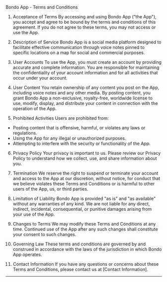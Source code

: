 Bondo App - Terms and Conditions

1. Acceptance of Terms
By accessing and using Bondo App ("the App"), you accept and agree to be bound by the terms and conditions of this agreement. If you do not agree to these terms, you may not access or use the App.

2. Description of Service
Bondo App is a social media platform designed to facilitate effective communication through voice notes pinned to specific locations on a map for social and commercial purposes.

3. User Accounts
To use the App, you must create an account by providing accurate and complete information. You are responsible for maintaining the confidentiality of your account information and for all activities that occur under your account.

4. User Content
You retain ownership of any content you post on the App, including voice notes and any other media. By posting content, you grant Bondo App a non-exclusive, royalty-free, worldwide license to use, modify, display, and distribute your content in connection with the operation of the App.

5. Prohibited Activities
Users are prohibited from:
- Posting content that is offensive, harmful, or violates any laws or regulations.
- Using the App for any illegal or unauthorized purposes.
- Attempting to interfere with the security or functionality of the App.

6. Privacy Policy
Your privacy is important to us. Please review our Privacy Policy to understand how we collect, use, and share information about you.

7. Termination
We reserve the right to suspend or terminate your account and access to the App at our discretion, without notice, for conduct that we believe violates these Terms and Conditions or is harmful to other users of the App, us, or third parties.

8. Limitation of Liability
Bondo App is provided "as is" and "as available" without any warranties of any kind. We are not liable for any direct, indirect, incidental, consequential, or punitive damages arising from your use of the App.

9. Changes to Terms
We may modify these Terms and Conditions at any time. Continued use of the App after any such changes shall constitute your consent to such changes.

10. Governing Law
These terms and conditions are governed by and construed in accordance with the laws of the jurisdiction in which Bondo App operates.

11. Contact Information
If you have any questions or concerns about these Terms and Conditions, please contact us at [Contact Information]. 

---
